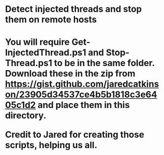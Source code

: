<h1>Detect injected threads and stop them on remote hosts<h1>

You will require Get-InjectedThread.ps1 and Stop-Thread.ps1 to be in the same folder.
Download these in the zip from https://gist.github.com/jaredcatkinson/23905d34537ce4b5b1818c3e6405c1d2 and place them in this directory.

Credit to Jared for creating those scripts, helping us all.